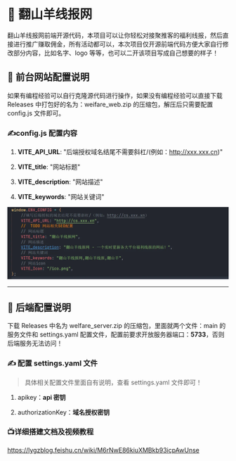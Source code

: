 <!--
 * @Author: 羚羊公子
 * @FilePath: \welfare_tips\README.md
-->

# 🐐 翻山羊线报网

翻山羊线报网前端开源代码，本项目可以让你轻松对接聚推客的福利线报，然后直接进行推广赚取佣金，所有活动都可以，本次项目仅开源前端代码方便大家自行修改部分内容，比如名字、logo 等等，也可以二开该项目写成自己想要的样子！

## 🧰 前台网站配置说明

如果有编程经验可以自行克隆源代码进行操作，如果没有编程经验可以直接下载 Releases 中打包好的名为：weifare_web.zip 的压缩包，解压后只需要配置 config.js 文件即可。

### ✍config.js 配置内容

1. **VITE_API_URL**: "后端授权域名结尾不需要斜杠/(例如：http://xxx.xxx.cn)"

2. **VITE_title**: "网站标题"

3. **VITE_description**: "网站描述"

4. **VITE_keywords**: "网站关键词"

![](https://raw.githubusercontent.com/lygzblog/githubImg/refs/heads/main/welfare_tip_config.webp)

---

## 🐨 后端配置说明

下载 Releases 中名为 welfare_server.zip 的压缩包，里面就两个文件：main 的服务文件和 settings.yaml 配置文件，配置前要求开放服务器端口：**5733**，否则后端服务无法访问！

### ✍ 配置 settings.yaml 文件

> 具体相关配置文件里面自有说明，查看 settings.yaml 文件即可！

1. apikey：**api 密钥**

2. authorizationKey：**域名授权密钥**

### 📺详细搭建文档及视频教程

https://lygzblog.feishu.cn/wiki/M6rNwE86kiuXMBkb93icpAwUnse
